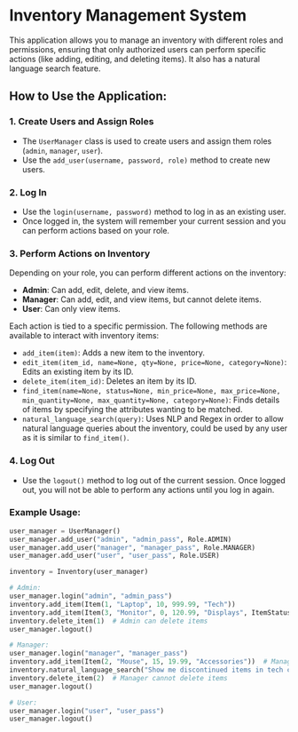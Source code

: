 # Inventory Management System

This application allows you to manage an inventory with different roles and permissions, ensuring that only authorized users can perform specific actions (like adding, editing, and deleting items). It also has a natural language search feature.

## How to Use the Application:

### 1. **Create Users and Assign Roles**
   - The `UserManager` class is used to create users and assign them roles (`admin`, `manager`, `user`).
   - Use the `add_user(username, password, role)` method to create new users.

### 2. **Log In**
   - Use the `login(username, password)` method to log in as an existing user.
   - Once logged in, the system will remember your current session and you can perform actions based on your role.

### 3. **Perform Actions on Inventory**
   Depending on your role, you can perform different actions on the inventory:
   
   - **Admin**: Can add, edit, delete, and view items.
   - **Manager**: Can add, edit, and view items, but cannot delete items.
   - **User**: Can only view items.

   Each action is tied to a specific permission. The following methods are available to interact with inventory items:

   - `add_item(item)`: Adds a new item to the inventory.
   - `edit_item(item_id, name=None, qty=None, price=None, category=None)`: Edits an existing item by its ID.
   - `delete_item(item_id)`: Deletes an item by its ID.
   - `find_item(name=None, status=None, min_price=None, max_price=None, min_quantity=None, max_quantity=None, category=None)`: Finds details of items by specifying the attributes wanting to be matched.
   - `natural_language_search(query)`: Uses NLP and Regex in order to allow natural language queries about the inventory, could be used by any user as it is similar to `find_item()`.

### 4. **Log Out**
   - Use the `logout()` method to log out of the current session. Once logged out, you will not be able to perform any actions until you log in again.

### Example Usage:

```python
user_manager = UserManager()
user_manager.add_user("admin", "admin_pass", Role.ADMIN)
user_manager.add_user("manager", "manager_pass", Role.MANAGER)
user_manager.add_user("user", "user_pass", Role.USER)

inventory = Inventory(user_manager)

# Admin:
user_manager.login("admin", "admin_pass")
inventory.add_item(Item(1, "Laptop", 10, 999.99, "Tech"))  
inventory.add_item(Item(3, "Monitor", 0, 120.99, "Displays", ItemStatus.DISCONTINUED))
inventory.delete_item(1)  # Admin can delete items
user_manager.logout()

# Manager:
user_manager.login("manager", "manager_pass")
inventory.add_item(Item(2, "Mouse", 15, 19.99, "Accessories"))  # Manager can add items
inventory.natural_language_search("Show me discontinued items in tech category")
inventory.delete_item(2)  # Manager cannot delete items
user_manager.logout()

# User:
user_manager.login("user", "user_pass")
user_manager.logout()
